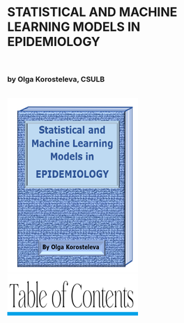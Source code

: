 <html>
 <h1>STATISTICAL AND MACHINE LEARNING MODELS IN EPIDEMIOLOGY</h1> 
  <br>
  <h3>by Olga Korosteleva, CSULB</h3>
  <br>
    <img src="cover.png" style="width:300px;height:400px;"> 
     <img src="toc.png" style="width:300px;height:100px;"> 
</html>
